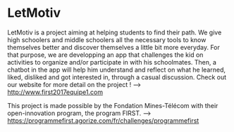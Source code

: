 # LetMotiv
LetMotiv is a project aiming at helping students to find their path. We give high schoolers and middle schoolers all the necessary tools to know themselves better and discover themselves a little bit more everyday.
For that purpose, we are developping an app that challenges the kid on activities to organize and/or participate in with his schoolmates. 
Then, a chatbot in the app will help him understand and reflect on what he learned, liked, disliked and got interested in, through a casual discussion.
Check out our website for more detail on the project ! --> http://www.first2017equipe1.com

This project is made possible by the Fondation Mines-Télécom with their open-innovation program, the program FIRST. --> https://programmefirst.agorize.com/fr/challenges/programmefirst
